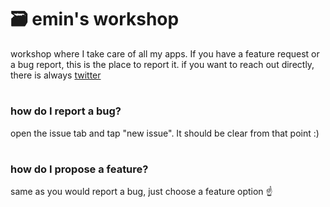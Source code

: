 #
# 🗃 emin's workshop
workshop where I take care of all my apps. If you have a feature request or a bug report, this is the place to report it.
if you want to reach out directly, there is always [twitter](https://www.twitter.com/emin_ui)
#




### how do I report a bug?
open the issue tab and tap "new issue". It should be clear from that point :) 

#

### how do I propose a feature?
same as you would report a bug, just choose a feature option ☝️
